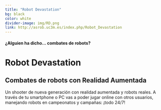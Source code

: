 ```yaml
---
title: "Robot Devastation"
bg: black
color: white
divider-image: img/RD.png
link: http://asrob.uc3m.es/index.php/Robot_Devastation
---
```


#### ¿Alguien ha dicho... combates de robots?

# Robot Devastation

## Combates de robots con Realidad Aumentada

Un shooter de nueva generación con realidad aumentada y robots reales. A través de tu smartphone o PC vas a poder jugar online con otros usuarios, manejando robots en campeonatos y campañas: ¡todo 24/7!
